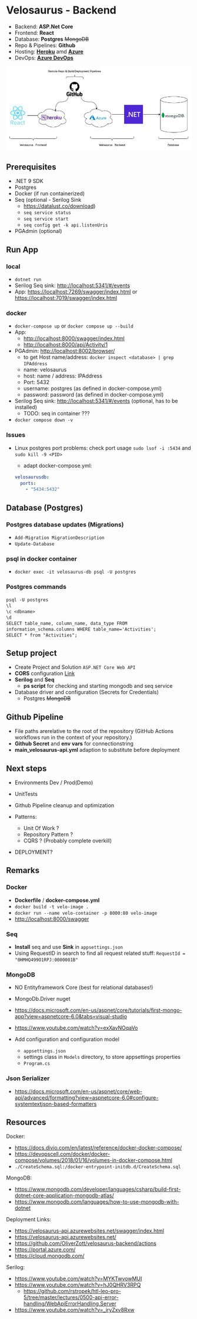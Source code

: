 ﻿# Velosaurus - Backend

- Backend: **ASP.Net Core**
- Frontend: **React**
- Database:  **Postgres** ~~MongoDB~~
- Repo & Pipelines: **Github**
- Hosting: [**Heroku**](https://dashboard.heroku.com/) amd [**Azure**](https://portal.azure.com/)
- DevOps: [**Azure DevOps**](https://dev.azure.com/)

![Project Structure](velosaurus_architecture.jpg)

## Prerequisites

- .NET 9 SDK
- Postgres
- Docker (if run containerized)
- Seq (optional - Serilog Sink 
  - https://datalust.co/download)
  - `seq service status`
  - `seq service start`
  - `seq config get -k api.listenUris`
- PGAdmin (optional)

## Run App

### local

- `dotnet run`
- Serilog Seq sink: <http://localhost:5341/#/events>
- App: <https://localhost:7269/swagger/index.html> or <https://localhost:7019/swagger/index.html>

### docker

- `docker-compose up` or `docker compose up --build`
- App: 
  - <http://localhost:8000/swagger/index.html>
  - <http://localhost:8000/api/Activity/1>
- PGAdmin: <http://localhost:8002/browser/>
  - to get Host name/address: `docker inspect <database> | grep IPAddress`
  - name: velosaurus
  - host: name / address: IPAddress
  - Port: 5432
  - username: postgres  (as defined in docker-compose.yml)
  - password: password  (as defined in docker-compose.yml)
- Serilog Seq sink: <http://localhost:5341/#/events>  (optional, has to be installed)
  - TODO: seq in container ???
- `docker compose down -v`  

### Issues

- Linux postgres port problems: check port usage `sudo lsof -i :5434` and `sudo kill -9 <PID>`
  - adapt docker-compose.yml:

  ```yml
  velosaurusdb:
    ports:
      - "5434:5432"
  ```

## Database (Postgres)

### Postgres database updates (Migrations)

- `Add-Migration MigrationDescription`
- `Update-Database`

### psql in docker container

- `docker exec -it velosaurus-db psql -U postgres`

### Postgres commands

```shell
psql -U postgres
\l 
\c <dbname>
\d
SELECT table_name, column_name, data_type FROM information_schema.columns WHERE table_name='Activities';
SELECT * from "Activities";
```

## Setup project

- Create Project and Solution `ASP.NET Core Web API`
- **CORS** configuration [Link](https://docs.microsoft.com/en-us/aspnet/core/security/cors?view=aspnetcore-6.0)
- **Serilog** and **Seq**
  - **ps script** for checking and starting mongodb and seq service
- Database driver and configuration (Secrets for Credentials)
  - Postgres ~~MongoDB~~

## Github Pipeline

- File paths arerelative to the root of the repository (GitHub Actions workflows run in the context of your repository.)
- **Github Secret** and **env vars** for connectionstring
- **main_velosaurus-api.yml** adaption to substitute before deployment

## Next steps

- Environments Dev / Prod(Demo)
- UnitTests
- Github Pipeline cleanup and optimization
- Patterns:
  - Unit Of Work ?
  - Repository Pattern ?
  - CQRS ? (Probably complete overkill)

- DEPLOYMENT?

## Remarks

### Docker

- **Dockerfile** / **docker-compose.yml**
- `docker build -t velo-image .`
- `docker run --name velo-container -p 8000:80 velo-image`
- <http://localhost:8000/swagger>

### Seq

- **Install** seq and use **Sink** in `appsettings.json`
- Using RequestID in search to find all request related stuff: `RequestId = "0HMHQ499O1RPJ:0000001B"`

### MongoDB

- NO Entityframework Core (best for relational databases!)
- MongoDb.Driver nuget
- <https://docs.microsoft.com/en-us/aspnet/core/tutorials/first-mongo-app?view=aspnetcore-6.0&tabs=visual-studio>
- <https://www.youtube.com/watch?v=exXavNOqaVo>

- Add configuration and configuration model
  - `appsettings.json`
  - settings class in `Models` directory, to store appsettings properties
  - `Program.cs`

### Json Serializer

- <https://docs.microsoft.com/en-us/aspnet/core/web-api/advanced/formatting?view=aspnetcore-6.0#configure-systemtextjson-based-formatters>

## Resources

Docker:

- <https://docs.divio.com/en/latest/reference/docker-docker-compose/>
- <https://devopscell.com/docker/docker-compose/volumes/2018/01/16/volumes-in-docker-compose.html>
- `./CreateSchema.sql:/docker-entrypoint-initdb.d/CreateSchema.sql`

MongoDB:

- <https://www.mongodb.com/developer/languages/csharp/build-first-dotnet-core-application-mongodb-atlas/>
- <https://www.mongodb.com/languages/how-to-use-mongodb-with-dotnet>

Deployment Links:

- <https://velosaurus-api.azurewebsites.net/swagger/index.html>
- <https://velosaurus-api.azurewebsites.net/>
- <https://github.com/OliverZott/velosaurus-backend/actions>
- <https://portal.azure.com/>
- <https://cloud.mongodb.com/>

Serilog:

- <https://www.youtube.com/watch?v=MYKTwvowMUI>
- <https://www.youtube.com/watch?v=hJ0QHRV3RPQ>
  - <https://github.com/rstropek/htl-leo-pro-5/tree/master/lectures/0500-api-error-handling/WebApiErrorHandling.Server>
- <https://www.youtube.com/watch?v=_iryZxv8Rxw>
